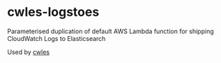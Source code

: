 # cwles-logstoes

Parameterised duplication of default AWS Lambda function for shipping CloudWatch Logs to Elasticsearch

Used by [cwles](https://github.com/Zordrak/cwles)
